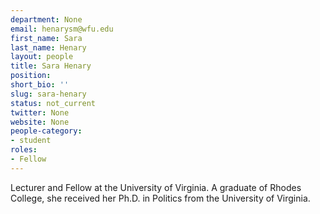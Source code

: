 ```yaml
---
department: None
email: henarysm@wfu.edu
first_name: Sara
last_name: Henary
layout: people
title: Sara Henary
position:
short_bio: ''
slug: sara-henary
status: not_current
twitter: None
website: None
people-category:
- student
roles:
- Fellow
---
```


Lecturer and Fellow at the University of Virginia. A graduate of Rhodes College, she received her Ph.D. in Politics from the University of Virginia.
